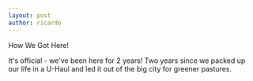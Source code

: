 ```yaml
---
layout: post
author: ricardo
---
```

How We Got Here!

It's official - we've been here for 2 years! Two years since we packed up our life in a U-Haul and led it out of the big city for greener pastures. 
